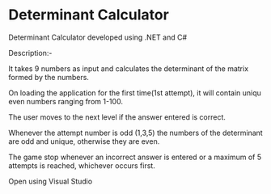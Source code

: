 # Determinant Calculator
Determinant Calculator developed using .NET and C#

Description:-

It takes 9 numbers as input and calculates the determinant of the matrix formed by the numbers.

On loading the application for the first time(1st attempt), it will contain uniqu even numbers ranging from 1-100.

The user moves to the next level if the answer entered is correct.

Whenever the attempt number is odd (1,3,5) the numbers of the determinant are odd and unique, otherwise they are even.

The game stop whenever an incorrect answer is entered or a maximum of 5 attempts is reached, whichever occurs first.



Open using Visual Studio
